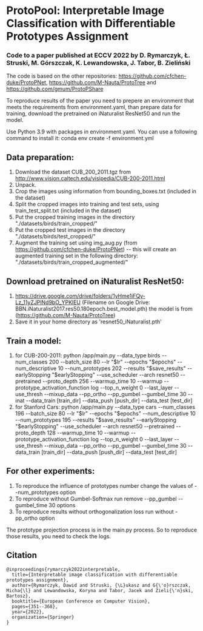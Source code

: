 # ProtoPool: Interpretable Image  Classification with Differentiable Prototypes Assignment

### Code to a paper published at ECCV 2022 by D. Rymarczyk, Ł. Struski, M. Górszczak, K. Lewandowska, J. Tabor, B. Zieliński 

The code is based on the other repositories: https://github.com/cfchen-duke/ProtoPNet, https://github.com/M-Nauta/ProtoTree and https://github.com/gmum/ProtoPShare


To reproduce results of the paper you need to prepere an environment that meets the requirements from environment.yaml, than prepare data for training, download the pretrained on iNaturalist ResNet50 and run the model. 

Use Python 3.9 with packages in environment.yaml. You can use a following command to install it: conda env create -f environment.yml

## Data preparation:
1. Download the dataset CUB_200_2011.tgz from http://www.vision.caltech.edu/visipedia/CUB-200-2011.html
2. Unpack.
3. Crop the images using information from bounding_boxes.txt (included in the dataset)
4. Split the cropped images into training and test sets, using train_test_split.txt (included in the dataset)
5. Put the cropped training images in the directory "./datasets/birds/train_cropped/"
6. Put the cropped test images in the directory "./datasets/birds/test_cropped/"
7. Augment the training set using img_aug.py (from https://github.com/cfchen-duke/ProtoPNet)
   -- this will create an augmented training set in the following directory:
      "./datasets/birds/train_cropped_augmented/"

## Download pretrained on iNaturalist ResNet50:
1. https://drive.google.com/drive/folders/1yHme1iFQy-Lz_11yZJPlNd9bO_YPKlEU (Filename on Google Drive: BBN.iNaturalist2017.res50.180epoch.best_model.pth) the model is from (https://github.com/M-Nauta/ProtoTree)
2. Save it in your home directory as 'resnet50_iNaturalist.pth'

## Train a model:
1. for CUB-200-2011: python /app/main.py --data_type birds --num_classes 200 --batch_size 80 --lr "$lr" --epochs "$epochs" --num_descriptive 10 --num_prototypes 202 --results "$save_results" --earlyStopping "$earlyStopping" --use_scheduler --arch resnet50 --pretrained --proto_depth 256 --warmup_time 10 --warmup  --prototype_activation_function log --top_n_weight 0 --last_layer --use_thresh --mixup_data --pp_ortho --pp_gumbel --gumbel_time 30 --inat --data_train [train_dir] --data_push [push_dir] --data_test [test_dir]
2. for Stanford Cars:  python /app/main.py --data_type cars --num_classes 196 --batch_size 80 --lr "$lr" --epochs "$epochs" --num_descriptive 10 --num_prototypes 195 --results "$save_results" --earlyStopping "$earlyStopping" --use_scheduler --arch resnet50 --pretrained --proto_depth 128 --warmup_time 10 --warmup  --prototype_activation_function log --top_n_weight 0 --last_layer --use_thresh --mixup_data --pp_ortho --pp_gumbel --gumbel_time 30 --data_train [train_dir] --data_push [push_dir] --data_test [test_dir]

## For other experiments:
1. To reproduce the influence of prototypes number change the values of --num_prototypes option
2. To reproduce without Gumbel-Softmax run remove --pp_gumbel --gumbel_time 30 options
3. To reproduce results without orthogonalization loss run without -pp_ortho option

The prototype projection process is in the main.py process. So to reproduce those results, you need to check the logs. 

## Citation
```
@inproceedings{rymarczyk2022interpretable,
  title={Interpretable image classification with differentiable prototypes assignment},
  author={Rymarczyk, Dawid and Struski, {\L}ukasz and G{\'o}rszczak, Micha{\l} and Lewandowska, Koryna and Tabor, Jacek and Zieli{\'n}ski, Bartosz},
  booktitle={European Conference on Computer Vision},
  pages={351--368},
  year={2022},
  organization={Springer}
}
```
